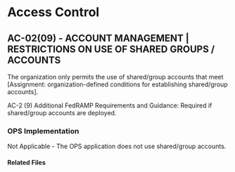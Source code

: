 # Access Control
## AC-02(09) - ACCOUNT MANAGEMENT | RESTRICTIONS ON USE OF SHARED GROUPS / ACCOUNTS

The organization only permits the use of shared/group accounts that meet [Assignment: organization-defined conditions for establishing shared/group accounts].

AC-2 (9) Additional FedRAMP Requirements and Guidance: Required if shared/group accounts are deployed.

### OPS Implementation

Not Applicable - The OPS application does not use shared/group accounts.

#### Related Files
